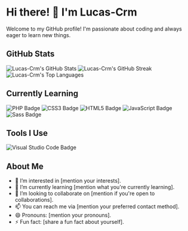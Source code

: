 # Hi there! 👋 I'm Lucas-Crm

Welcome to my GitHub profile! I'm passionate about coding and always eager to learn new things.

## GitHub Stats
![Lucas-Crm's GitHub Stats](https://github-readme-stats.vercel.app/api?username=Lucas-Crm&theme=bear&show_icons=true&hide_border=true&count_private=true)
![Lucas-Crm's GitHub Streak](https://github-readme-streak-stats.herokuapp.com/?user=Lucas-Crm&theme=bear&hide_border=true)
![Lucas-Crm's Top Languages](https://github-readme-stats.vercel.app/api/top-langs/?username=Lucas-Crm&theme=bear&show_icons=true&hide_border=true&layout=compact)

## Currently Learning
![PHP Badge](https://img.shields.io/badge/php-%23777BB4?style=flat&logo=php&logoColor=%23777BB4&labelColor=white) 
![CSS3 Badge](https://img.shields.io/badge/css3-%231572B6?style=flat&logo=css3&logoColor=%231572B6&labelColor=white) 
![HTML5 Badge](https://img.shields.io/badge/html5-%23E34F26?style=flat&logo=html5&logoColor=%23E34F26&labelColor=white) 
![JavaScript Badge](https://img.shields.io/badge/JavaScript-%23F7DF1E?style=flat&logo=JavaScript&logoColor=%23F7DF1E&labelColor=black) 
![Sass Badge](https://img.shields.io/badge/Sass-%23CC6699?style=flat&logo=sass&logoColor=%23CC6699&labelColor=white)

## Tools I Use
![Visual Studio Code Badge](https://img.shields.io/badge/Visual%20Studio%20Code-%23007ACC?style=flat&logo=Visual%20Studio%20Code&logoColor=%23007ACC&labelColor=white)

## About Me
- 👀 I’m interested in [mention your interests].
- 🌱 I’m currently learning [mention what you're currently learning].
- 💞️ I’m looking to collaborate on [mention if you're open to collaborations].
- 📫 You can reach me via [mention your preferred contact method].
- 😄 Pronouns: [mention your pronouns].
- ⚡ Fun fact: [share a fun fact about yourself].

<!---
Lucas-Crm/Lucas-Crm is a ✨ special ✨ repository because its `README.md` (this file) appears on your GitHub profile.
You can click the Preview link to take a look at your changes.
--->
